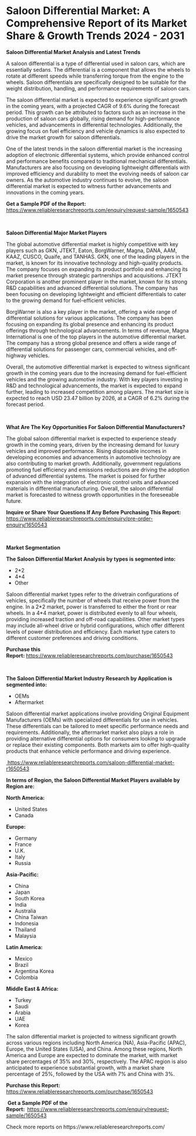 <p><h1>Saloon Differential Market: A Comprehensive Report of its Market Share & Growth Trends 2024 - 2031</h1></p><p><strong>Saloon Differential Market Analysis and Latest Trends</strong></p>
<p><p>A saloon differential is a type of differential used in saloon cars, which are essentially sedans. The differential is a component that allows the wheels to rotate at different speeds while transferring torque from the engine to the wheels. Saloon differentials are specifically designed to be suitable for the weight distribution, handling, and performance requirements of saloon cars.</p><p>The saloon differential market is expected to experience significant growth in the coming years, with a projected CAGR of 9.6% during the forecast period. This growth can be attributed to factors such as an increase in the production of saloon cars globally, rising demand for high-performance vehicles, and advancements in differential technologies. Additionally, the growing focus on fuel efficiency and vehicle dynamics is also expected to drive the market growth for saloon differentials.</p><p>One of the latest trends in the saloon differential market is the increasing adoption of electronic differential systems, which provide enhanced control and performance benefits compared to traditional mechanical differentials. Manufacturers are also focusing on developing lightweight differentials with improved efficiency and durability to meet the evolving needs of saloon car owners. As the automotive industry continues to evolve, the saloon differential market is expected to witness further advancements and innovations in the coming years.</p></p>
<p><strong>Get a Sample PDF of the Report:&nbsp;</strong> <a href="https://www.reliableresearchreports.com/enquiry/request-sample/1650543">https://www.reliableresearchreports.com/enquiry/request-sample/1650543</a></p>
<p>&nbsp;</p>
<p><strong>Saloon Differential Major Market Players</strong></p>
<p><p>The global automotive differential market is highly competitive with key players such as GKN, JTEKT, Eaton, BorgWarner, Magna, DANA, AAM, KAAZ, CUSCO, Quaife, and TANHAS. GKN, one of the leading players in the market, is known for its innovative technology and high-quality products. The company focuses on expanding its product portfolio and enhancing its market presence through strategic partnerships and acquisitions. JTEKT Corporation is another prominent player in the market, known for its strong R&D capabilities and advanced differential solutions. The company has been focusing on developing lightweight and efficient differentials to cater to the growing demand for fuel-efficient vehicles.</p><p>BorgWarner is also a key player in the market, offering a wide range of differential solutions for various applications. The company has been focusing on expanding its global presence and enhancing its product offerings through technological advancements. In terms of revenue, Magna International is one of the top players in the automotive differential market. The company has a strong global presence and offers a wide range of differential solutions for passenger cars, commercial vehicles, and off-highway vehicles.</p><p>Overall, the automotive differential market is expected to witness significant growth in the coming years due to the increasing demand for fuel-efficient vehicles and the growing automotive industry. With key players investing in R&D and technological advancements, the market is expected to expand further, leading to increased competition among players. The market size is expected to reach USD 23.47 billion by 2026, at a CAGR of 6.2% during the forecast period.</p></p>
<p>&nbsp;</p>
<p><strong>What Are The Key Opportunities For Saloon Differential Manufacturers?</strong></p>
<p><p>The global saloon differential market is expected to experience steady growth in the coming years, driven by the increasing demand for luxury vehicles and improved performance. Rising disposable incomes in developing economies and advancements in automotive technology are also contributing to market growth. Additionally, government regulations promoting fuel efficiency and emissions reductions are driving the adoption of advanced differential systems. The market is poised for further expansion with the integration of electronic control units and advanced materials in differential manufacturing. Overall, the saloon differential market is forecasted to witness growth opportunities in the foreseeable future.</p></p>
<p><strong>Inquire or Share Your Questions If Any Before Purchasing This Report:</strong> <a href="https://www.reliableresearchreports.com/enquiry/pre-order-enquiry/1650543">https://www.reliableresearchreports.com/enquiry/pre-order-enquiry/1650543</a></p>
<p>&nbsp;</p>
<p><strong>Market Segmentation</strong></p>
<p><strong>The Saloon Differential Market Analysis by types is segmented into:</strong></p>
<p><ul><li>2*2</li><li>4*4</li><li>Other</li></ul></p>
<p><p>Saloon differential market types refer to the drivetrain configurations of vehicles, specifically the number of wheels that receive power from the engine. In a 2*2 market, power is transferred to either the front or rear wheels. In a 4*4 market, power is distributed evenly to all four wheels, providing increased traction and off-road capabilities. Other market types may include all-wheel drive or hybrid configurations, which offer different levels of power distribution and efficiency. Each market type caters to different customer preferences and driving conditions.</p></p>
<p><strong>Purchase this Report:&nbsp;</strong><a href="https://www.reliableresearchreports.com/purchase/1650543">https://www.reliableresearchreports.com/purchase/1650543</a></p>
<p>&nbsp;</p>
<p><strong>The Saloon Differential Market Industry Research by Application is segmented into:</strong></p>
<p><ul><li>OEMs</li><li>Aftermarket</li></ul></p>
<p><p>Saloon differential market applications involve providing Original Equipment Manufacturers (OEMs) with specialized differentials for use in vehicles. These differentials can be tailored to meet specific performance needs and requirements. Additionally, the aftermarket market also plays a role in providing alternative differential options for consumers looking to upgrade or replace their existing components. Both markets aim to offer high-quality products that enhance vehicle performance and driving experience.</p></p>
<p><a href="https://www.reliableresearchreports.com/saloon-differential-market-r1650543">&nbsp;https://www.reliableresearchreports.com/saloon-differential-market-r1650543</a></p>
<p><strong>In terms of Region, the Saloon Differential Market Players available by Region are:</strong></p>
<p>
    <p> <strong> North America: </strong>
        <ul>
            <li>United States</li>
            <li>Canada</li>
        </ul>
        </p> 
    <p> <strong> Europe: </strong>
        <ul>
            <li>Germany</li>
            <li>France</li>
            <li>U.K.</li>
            <li>Italy</li>
            <li>Russia</li>
        </ul>
        </p> 
    <p> <strong> Asia-Pacific: </strong>
        <ul>
            <li>China</li>
            <li>Japan</li>
            <li>South Korea</li>
            <li>India</li>
            <li>Australia</li>
            <li>China Taiwan</li>
            <li>Indonesia</li>
            <li>Thailand</li>
            <li>Malaysia</li>
        </ul>
        </p> 
    <p> <strong> Latin America: </strong>
        <ul>
            <li>Mexico</li>
            <li>Brazil</li>
            <li>Argentina Korea</li>
            <li>Colombia</li>
        </ul>
        </p> 
    <p> <strong> Middle East & Africa: </strong>
        <ul>
            <li>Turkey</li>
            <li>Saudi</li>
            <li>Arabia</li>
            <li>UAE</li>
            <li>Korea</li>
        </ul>
    </p>
    </p>
<p><p>The salon differential market is projected to witness significant growth across various regions including North America (NA), Asia-Pacific (APAC), Europe, the United States (USA), and China. Among these regions, North America and Europe are expected to dominate the market, with market share percentages of 35% and 30%, respectively. The APAC region is also anticipated to experience substantial growth, with a market share percentage of 25%, followed by the USA with 7% and China with 3%.</p></p>
<p><strong>Purchase this Report: </strong><a href="https://www.reliableresearchreports.com/purchase/1650543">https://www.reliableresearchreports.com/purchase/1650543</a></p>
<p>&nbsp;<strong>Get a Sample PDF of the Report:&nbsp;&nbsp;</strong><a href="https://www.reliableresearchreports.com/enquiry/request-sample/1650543">https://www.reliableresearchreports.com/enquiry/request-sample/1650543</a></p>
<p><strong></strong></p>
<p>Check more reports on https://www.reliableresearchreports.com/</p>